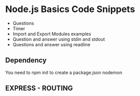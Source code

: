 # Node.js Basics Code Snippets
- Questions
- Timer
- Import and Export Modules examples
- Question and answer using stdin and stdout
- Questions and answer using readline

## Dependency
You need to npm init to create a package.json
nodemon

## EXPRESS - ROUTING
